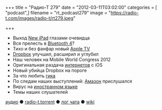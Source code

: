 +++
title = "Радио-Т 279"
date = "2012-03-11T03:02:00"
categories = [ "podcast",]
filename = "rt_podcast279"
image = "https://radio-t.com/images/radio-t/rt279.jpeg"

+++

- Выход [New iPad](http://www.apple.com/pr/library/2012/03/07Apple-Launches-New-iPad.html) глазами очевидца
- Вся прелесть в [Bluetooth 4](http://gigaom.com/mobile/forget-lte-the-real-new-ipad-3-wireless-story-is-bluetooth-4/)?
- Тихо и без фанфар новый [Apple TV](http://news.cnet.com/8301-13579_3-57390999-37/new-apple-tv-delivers-1080p-updated-interface/)
- [Dropbox](http://news.cnet.com/8301-19882_3-57391989-250/dropbox-rival-space-monkey-puts-cloud-in-your-house/) улучшил, расширил и углубил
- Наш человек на Mobile World Congress 2012
- Оригинальная раздача [интернетов](http://lifehacker.com/5892090/tether-web-app-shares-your-iphones-data-connection-with-your-mac-or-windows-pc-no-jailbreaking-req) с iOS
- Новый убийца Dropbox на пороге
- За что любить [гика](http://thenextweb.com/shareables/2012/03/04/geek-love-10-reasons-to-date-a-geek/)
- По следам наших выступлений: [Амазон](http://gigaom.com/cloud/amazon-cuts-prices-again-on-key-web-services/) прислушался
- Вирус на [иностранном языке](http://www.zdnet.com/blog/security/kaspersky-duqu-trojan-uses-unknown-programming-language/10625)
- Темы наших слушателей

[аудио](http://cdn.radio-t.com/rt_podcast279.mp3) ● [radio-t.torrent](http://cdn.radio-t.com/torrents/rt_podcast279.mp3.torrent) ● [лог чата](http://chat.radio-t.com/logs/radio-t-279.html) ● [wiki](http://wiki.radio-t.com/%D0%92%D1%8B%D0%BF%D1%83%D1%81%D0%BA_279)<audio src="http://cdn.radio-t.com/rt_podcast279.mp3" preload="none"></audio>
